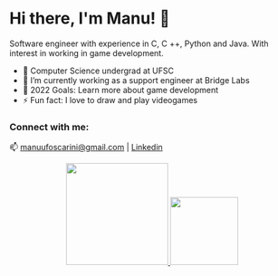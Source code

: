 
# Hi there, I'm Manu! 👋

Software engineer with experience in C, C ++, Python and Java. With interest in working in game development.

- 🔭 Computer Science undergrad at UFSC
- 👯 I’m currently working as a support engineer at Bridge Labs
- 🥅 2022 Goals: Learn more about game development
- ⚡ Fun fact: I love to draw and play videogames

### Connect with me:

:mailbox: manuufoscarini@gmail.com |
[Linkedin](https://www.linkedin.com/in/emanuelle-foscarini-a4a9b120a/)

<div align="center">
  <a href="https://github.com/manufoscarini">
  <img height="180em" src="https://github-readme-stats.vercel.app/api?username=manufoscarini&show_icons=true&theme=panda&include_all_commits=true&count_private=true"/>
  <img height="120em" src="https://github-readme-stats.vercel.app/api/top-langs/?username=manufoscarini&layout=compact&langs_count=8&theme=panda&?hide=css"/>
</div>
